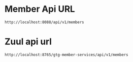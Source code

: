 # Member Api URL 
	http://localhost:8088/api/v1/members
	
# Zuul api url
	http://localhost:8765/gtg-member-services/api/v1/members
